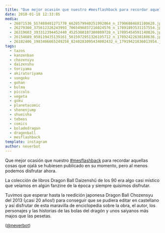 ```yaml
---
title: "Que mejor ocasión que nuestro #mesflashback para recordar aquellas cosas que ojalá se hubiesen publicado en su momento, pero al menos podemos disfrutar ahora"
date: 2018-01-18 12:33:05
media: 
  - 26071536_557488401271770_6628579940251992064_n_17906884681100628.jpg
  - 26279360_375612326243993_7065496857216024576_n_17891893531157554.jpg
  - 26319603_393312394452440_4525308187380809728_n_17895454591140826.jpg
  - 26154689_950119435139161_5615972951326195712_n_17892422638188636.jpg
  - 26182406_1983466665249258_8240283095434002432_n_17919421036013954.jpg
tags: 
  - tazos
  - kanzenban
  - chozensyu
  - daizenshu
  - toriyama
  - akiratoriyama
  - songoku
  - gohan
  - bulma
  - piccolo
  - vegeta
  - goku
  - planetacomic
  - shonenjump
  - shueisha
  - tebeos
  - comics
  - boladedragon
  - dragonball
  - mesflashback
template: instagram
author: neverbot
---
```


Que mejor ocasión que nuestro [#mesflashback](/tags/mesflashback) para recordar aquellas cosas que ojalá se hubiesen publicado en su momento, pero al menos podemos disfrutar ahora.

La colección de libros Dragon Ball Daizenshû de los 90 era algo casi místico que veíamos en algún fanzine de la época y siempre quisimos disfrutar.

Tuvimos que esperar hasta la reedición japonesa Dragon Ball Chozensyu del 2013 (¡casi 20 años!) para conseguir que se pudiera editar en castellano y así disfrutar de esta maravilla de enciclopedia sobre la obra, el autor, los personajes y las historias de las bolas del dragón y unos saiyanos más majos que las pesetas.

([@neverbot](https://instagram.com/neverbot))
